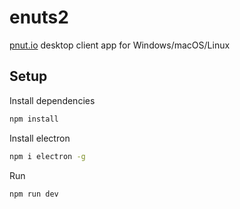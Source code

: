 # enuts2

[pnut.io](http://pnut.io/) desktop client app for Windows/macOS/Linux

## Setup

Install dependencies

```bash
npm install
```

Install electron

```bash
npm i electron -g
```

Run

```bash
npm run dev
```
